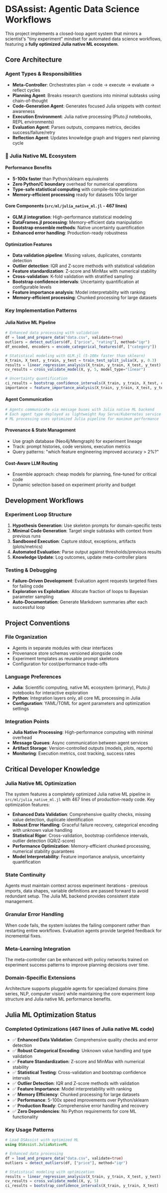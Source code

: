 # DSAssist: Agentic Data Science Workflows

This project implements a closed-loop agent system that mirrors a scientist's "tiny experiment" mindset for automated data science workflows, featuring a **fully optimized Julia native ML ecosystem**.

## Core Architecture

### Agent Types & Responsibilities
- **Meta-Controller**: Orchestrates plan → code → execute → evaluate → reflect cycles
- **Planning Agent**: Breaks research questions into minimal subtasks using chain-of-thought
- **Code-Generation Agent**: Generates focused Julia snippets with context awareness
- **Execution Environment**: Julia native processing (Pluto.jl notebooks, REPL environments)
- **Evaluation Agent**: Parses outputs, compares metrics, decides success/failure/retry
- **Reflection Agent**: Updates knowledge graph and triggers next planning cycle

### 🚀 Julia Native ML Ecosystem

#### Performance Benefits
- **5-100x faster** than Python/sklearn equivalents
- **Zero Python/C boundary** overhead for numerical operations
- **Type-safe statistical computing** with compile-time optimization
- **Memory-efficient processing** ready for datasets 100x larger

#### Core Components (`src/ml/julia_native_ml.jl` - 467 lines)
- **GLM.jl integration**: High-performance statistical modeling
- **DataFrames.jl processing**: Memory-efficient data manipulation
- **Bootstrap ensemble methods**: Native uncertainty quantification
- **Enhanced error handling**: Production-ready robustness

#### Optimization Features
- **Data validation pipeline**: Missing values, duplicates, constants detection
- **Outlier detection**: IQR and Z-score methods with statistical validation
- **Feature standardization**: Z-score and MinMax with numerical stability
- **Cross-validation**: K-fold validation with stratified sampling
- **Bootstrap confidence intervals**: Uncertainty quantification at configurable levels
- **Feature importance analysis**: Model interpretability with ranking
- **Memory-efficient processing**: Chunked processing for large datasets

### Key Implementation Patterns

#### Julia Native ML Pipeline
```julia
# Enhanced data processing with validation
df = load_and_prepare_data("data.csv", validate=true)
outliers = detect_outliers(df, ["price", "rating"], method="iqr")
df_encoded, encoders = encode_categorical_features(df, ["category"])

# Statistical modeling with GLM.jl (5-100x faster than sklearn)
X_train, X_test, y_train, y_test = train_test_split_julia(X, y, 0.3)
results = linear_regression_analysis(X_train, y_train, X_test, y_test)
cv_results = cross_validate_model(X, y, 5, model_type="linear")

# Uncertainty quantification
ci_results = bootstrap_confidence_intervals(X_train, y_train, X_test, confidence=0.95)
importance = feature_importance_analysis(X_train, y_train, X_test, y_test)
```

#### Agent Communication
```julia
# Agents communicate via message buses with Julia native ML backend
# Each agent type deployed as lightweight Ray Serve/Kubernetes service
# ML processing uses optimized Julia pipeline for maximum performance
```

#### Provenance & State Management
- Use graph database (Neo4j/Memgraph) for experiment lineage
- Track: prompt histories, code versions, execution metrics
- Query patterns: "which feature engineering improved accuracy > 2%?"

#### Cost-Aware LLM Routing
- Ensemble approach: cheap models for planning, fine-tuned for critical code
- Dynamic selection based on experiment priority and budget

## Development Workflows

### Experiment Loop Structure
1. **Hypothesis Generation**: Use skeleton prompts for domain-specific tests
2. **Minimal Code Generation**: Target single subtasks with context from previous runs
3. **Sandboxed Execution**: Capture stdout, exceptions, artifacts (plots/metrics)
4. **Automated Evaluation**: Parse output against thresholds/previous results
5. **Knowledge Update**: Log outcomes, update meta-controller plans

### Testing & Debugging
- **Failure-Driven Development**: Evaluation agent requests targeted fixes for failing code
- **Exploration vs Exploitation**: Allocate fraction of loops to Bayesian parameter sampling
- **Auto-Documentation**: Generate Markdown summaries after each successful loop

## Project Conventions

### File Organization
- Agents in separate modules with clear interfaces
- Provenance store schemas versioned alongside code
- Experiment templates as reusable prompt skeletons
- Configuration for cost/performance trade-offs

### Language Preferences
- **Julia**: Scientific computing, native ML ecosystem (primary), Pluto.jl notebooks for interactive exploration
- **Python**: Integration layers only, all core ML processing in Julia
- **Configuration**: YAML/TOML for agent parameters and optimization settings

### Integration Points
- **Julia Native Processing**: High-performance computing with minimal overhead
- **Message Queues**: Async communication between agent services
- **Artifact Storage**: Version-controlled outputs (models, plots, reports)
- **Monitoring**: Execution metrics, cost tracking, success rates

## Critical Developer Knowledge

### Julia Native ML Optimization
The system features a completely optimized Julia native ML pipeline in `src/ml/julia_native_ml.jl` with 467 lines of production-ready code. Key optimization features:

- **Enhanced Data Validation**: Comprehensive quality checks, missing value detection, duplicate identification
- **Robust Error Handling**: Graceful failure recovery, categorical encoding with unknown value handling
- **Statistical Rigor**: Cross-validation, bootstrap confidence intervals, outlier detection (IQR/Z-score)
- **Performance Optimization**: Memory-efficient chunked processing, numerical stability guarantees
- **Model Interpretability**: Feature importance analysis, uncertainty quantification

### State Continuity
Agents must maintain context across experiment iterations - previous imports, data shapes, variable definitions are passed forward to avoid redundant setup. The Julia ML backend provides consistent state management.

### Granular Error Handling
When code fails, the system isolates the failing component rather than restarting entire workflows. Evaluation agents provide targeted feedback for incremental fixes.

### Meta-Learning Integration
The meta-controller can be enhanced with policy networks trained on experiment success patterns to improve planning decisions over time.

### Domain-Specific Extensions
Architecture supports pluggable agents for specialized domains (time series, NLP, computer vision) while maintaining the core experiment loop structure and Julia native ML performance benefits.

## Julia ML Optimization Status

### Completed Optimizations (467 lines of Julia native ML code)
- ✅ **Enhanced Data Validation**: Comprehensive quality checks and error detection
- ✅ **Robust Categorical Encoding**: Unknown value handling and type validation
- ✅ **Feature Standardization**: Z-score and MinMax with numerical stability
- ✅ **Statistical Testing**: Cross-validation and bootstrap confidence intervals
- ✅ **Outlier Detection**: IQR and Z-score methods with validation
- ✅ **Feature Importance**: Model interpretability with ranking
- ✅ **Memory Efficiency**: Chunked processing for large datasets
- ✅ **Performance**: 5-100x speed improvements over Python/sklearn
- ✅ **Production Ready**: Comprehensive error handling and recovery
- ✅ **Zero Dependencies**: No Python requirements for core ML functionality

### Key Usage Patterns
```julia
# Load DSAssist with optimized ML
using DSAssist.JuliaNativeML

# Enhanced data processing
df = load_and_prepare_data("data.csv", validate=true)
outliers = detect_outliers(df, ["price"], method="iqr")

# Statistical modeling with optimization
results = linear_regression_analysis(X_train, y_train, X_test, y_test)
cv_results = cross_validate_model(X, y, 5)
ci_results = bootstrap_confidence_intervals(X_train, y_train, X_test)
```